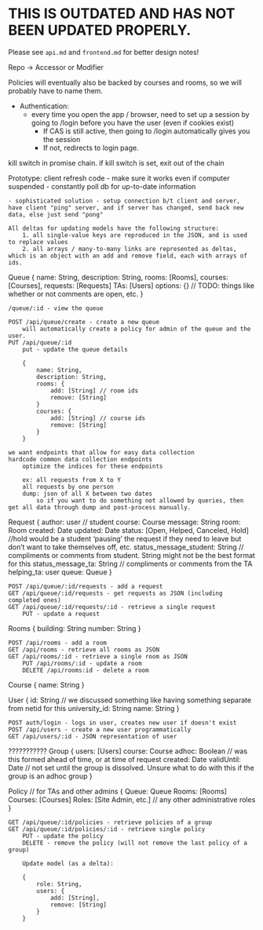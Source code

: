 # THIS IS OUTDATED AND HAS NOT BEEN UPDATED PROPERLY.

Please see `api.md` and `frontend.md` for better design notes!

Repo -> Accessor or Modifier

Policies will eventually also be backed by courses and rooms, so we will probably have to name them.

* Authentication:
    - every time you open the app / browser, need to set up a session by going to /login before you have the user (even if cookies exist)
        - If CAS is still active, then going to /login automatically gives you the session
        - If not, redirects to login page.

kill switch in promise chain. if kill switch is set, exit out of the chain

Prototype: client refresh code
    - make sure it works even if computer suspended
    - constantly poll db for up-to-date information

    - sophisticated solution - setup connection b/t client and server, have client "ping" server, and if server has changed, send back new data, else just send "pong"

    All deltas for updating models have the following structure:
        1. all single-value keys are reproduced in the JSON, and is used to replace values
        2. all arrays / many-to-many links are represented as deltas, which is an object with an add and remove field, each with arrays of ids. 

Queue
{
    name: String,
    description: String,
    rooms: [Rooms],
    courses: [Courses],
    requests: [Requests]
    TAs: [Users]
    options: {} // TODO: things like whether or not comments are open, etc.
}

    
    /queue/:id - view the queue

    POST /api/queue/create - create a new queue
        will automatically create a policy for admin of the queue and the user.
    PUT /api/queue/:id
        put - update the queue details

        {
            name: String,
            description: String,
            rooms: {
                add: [String] // room ids
                remove: [String]
            }
            courses: { 
                add: [String] // course ids
                remove: [String]
            }
        }

    we want endpoints that allow for easy data collection
    hardcode common data collection endpoints
        optimize the indices for these endpoints
        
        ex: all requests from X to Y
        all requests by one person
        dump: json of all X between two dates
            so if you want to do something not allowed by queries, then get all data through dump and post-process manually.

Request {
    author: user // student
    course: Course
    message: String
    room: Room
    created: Date
    updated: Date
    status: [Open, Helped, Canceled, Hold] //hold would be a student ‘pausing’ the request if they need to leave but don’t want to take themselves off, etc.
    status_message_student: String // compliments or comments from student. String might not be the best format for this
    status_message_ta: String // compliments or comments from the TA
    helping_ta: user
    queue: Queue
}

    POST /api/queue/:id/requests - add a request
    GET /api/queue/:id/requests - get requests as JSON (including completed ones)
    GET /api/queue/:id/requests/:id - retrieve a single request
        PUT - update a request

Rooms {
    building: String
    number: String
}

    POST /api/rooms - add a room
    GET /api/rooms - retrieve all rooms as JSON
    GET /api/rooms/:id - retrieve a single room as JSON
        PUT /api/rooms/:id - update a room
        DELETE /api/rooms:id - delete a room


Course {
    name: String 
}

User
{
    id: String // we discussed something like having something separate from netid for this
    university_id: String
    name: String
}

    POST auth/login - logs in user, creates new user if doesn't exist
    POST /api/users - create a new user programmatically
    GET /api/users/:id - JSON representation of user

???????????
Group
{
   users: [Users]
   course: Course
   adhoc: Boolean // was this formed ahead of time, or at time of request
   created: Date
   validUntil: Date // not set until the group is dissolved. Unsure what to do with this if the group is an adhoc group
}

Policy // for TAs and other admins
{
   Queue: Queue
   Rooms: [Rooms]
   Courses: [Courses]
   Roles: [Site Admin, etc.] // any other administrative roles
}

    GET /api/queue/:id/policies - retrieve policies of a group
    GET /api/queue/:id/policies/:id - retrieve single policy
        PUT - update the policy
        DELETE - remove the policy (will not remove the last policy of a group)

        Update model (as a delta):

        {
            role: String,
            users: {
                add: [String],
                remove: [String]
            }
        }